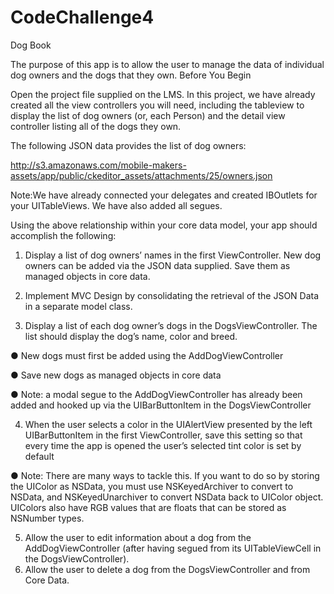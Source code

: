 # CodeChallenge4

Dog Book

The purpose of this app is to allow the user to manage the data of individual dog owners and the dogs that they own.
Before You Begin

Open the project file supplied on the LMS. In this project, we have already created all the view controllers you will need, including the
tableview to display the list of dog owners (or, each Person) and the detail view controller listing all of the dogs they own.

The following JSON data provides the list of dog owners:

http://s3.amazonaws.com/mobile-makers-assets/app/public/ckeditor_assets/attachments/25/owners.json

Note:​We have already connected your delegates and created IBOutlets for your UITableViews. We have also added all segues.

Using the above relationship within your core data model, your app should accomplish the following:
1. Display a list of dog owners’ names in the first ViewController. New dog owners can be added via the JSON data supplied. Save them
as managed objects in core data.

2. Implement MVC Design by consolidating the retrieval of the JSON Data in a separate model class.

3. Display a list of each dog owner’s dogs in the DogsViewController. The list should display the dog’s name, color and breed.

● New dogs must first be added using the AddDogViewController

● Save new dogs as managed objects in core data

● Note: a modal segue to the AddDogViewController has already been added and hooked up via the UIBarButtonItem in the
DogsViewController

4. When the user selects a color in the UIAlertView presented by the left UIBarButtonItem in the first ViewController, save this setting
so that every time the app is opened the user’s selected tint color is set by default

● Note: There are many ways to tackle this. If you want to do so by storing the UIColor as NSData, you must use NSKeyedArchiver
to convert to NSData, and NSKeyedUnarchiver to convert NSData back to UIColor object. UIColors also have RGB values that
are floats that can be stored as NSNumber types.

5. Allow the user to edit information about a dog from the AddDogViewController (after having segued from its UITableViewCell in the
DogsViewController).
6. Allow the user to delete a dog from the DogsViewController and from Core Data.
